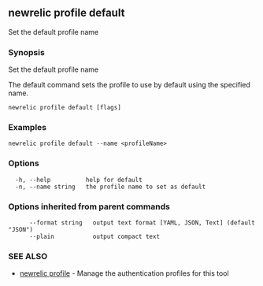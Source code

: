 ## newrelic profile default

Set the default profile name

### Synopsis

Set the default profile name

The default command sets the profile to use by default using the specified name.


```
newrelic profile default [flags]
```

### Examples

```
newrelic profile default --name <profileName>
```

### Options

```
  -h, --help          help for default
  -n, --name string   the profile name to set as default
```

### Options inherited from parent commands

```
      --format string   output text format [YAML, JSON, Text] (default "JSON")
      --plain           output compact text
```

### SEE ALSO

* [newrelic profile](newrelic_profile.md)	 - Manage the authentication profiles for this tool

